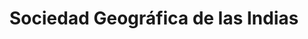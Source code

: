 ---
title: "Sociedad Geográfica de las Indias"
url: /madrid/sociedad-geografica-de-las-indias/
shop: Reisebüro
---